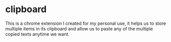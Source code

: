 # clipboard
This is a chrome extension I created for my personal use, it helps us to store multiple items in its clipboard and allow us to paste any of the multiple copied texts anytime we want.

